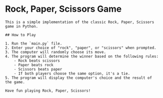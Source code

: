  # Rock, Paper, Scissors Game

    This is a simple implementation of the classic Rock, Paper, Scissors game in Python.

    ## How to Play

    1. Run the `main.py` file.
    2. Enter your choice of "rock", "paper", or "scissors" when prompted.
    3. The computer will randomly choose its move.
    4. The program will determine the winner based on the following rules:
        - Rock beats scissors
        - Paper beats rock
        - Scissors beats paper
        - If both players choose the same option, it's a tie.
    5. The program will display the computer's choice and the result of the game.

    Have fun playing Rock, Paper, Scissors!
